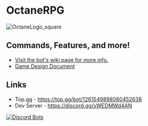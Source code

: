 # OctaneRPG

![OctaneLogo_square](https://github.com/user-attachments/assets/09e89066-7c10-4900-a7d1-aaea5e76f1cb)


## Commands, Features, and more!
- [Visit the bot's wiki page for more info.](https://github.com/IndicaHrt/Octane/wiki)
- [Game Design Document](https://docs.google.com/document/d/e/2PACX-1vSztwubIRbDVRhrpKqqQYkwgD3t6maOl1_61tnVN33O0CVXa2nxLU_0-gOZ5lD0krgoUKE37HgFb2o5/pub)

## Links
- Top.gg - https://top.gg/bot/1261549898080452638
- Dev Server - https://discord.gg/yWEDMWd4AN


[![Discord Bots](https://top.gg/api/widget/1261549898080452638.svg)](https://top.gg/bot/1261549898080452638)
